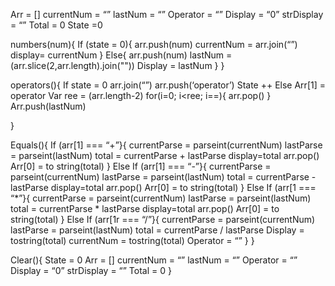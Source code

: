 Arr = []
currentNum = “”
lastNum = “”
Operator = “”
Display = “0”
strDisplay = “”
Total = 0
State =0



numbers(num){
If (state = 0){
		arr.push(num)
		currentNum = arr.join(“”)
		display= currentNum
}
Else{
		arr.push(num)
		lastNum = (arr.slice(2,arr.length).join(""))
		Display = lastNum
}
}

operators(){
	If state = 0
		arr.join(“”)
		arr.push(‘operator’)
		State ++
	Else
		Arr[1] = operator
		Var ree = (arr.length-2)
		for(i=0; i<ree; i==){
		arr.pop()
}
		Arr.push(lastNum)

		
}




Equals(){
	If (arr[1] === “+”}{
currentParse = parseint(currentNum) 
lastParse  = parseint(lastNum)
total = currentParse + lastParse
display=total
		arr.pop()
Arr[0] = to string(total)
} 
Else If (arr[1] === “-”}{
currentParse = parseint(currentNum) 
lastParse  = parseint(lastNum)
total = currentParse - lastParse
display=total
		arr.pop()
Arr[0] = to string(total)
} 
Else If (arr[1 === “*”}{
currentParse = parseint(currentNum) 
lastParse  = parseint(lastNum)
total = currentParse * lastParse
display=total
		arr.pop()
Arr[0] = to string(total)
} 
Else If (arr[1r === “/”}{
currentParse = parseint(currentNum) 
lastParse  = parseint(lastNum)
total = currentParse / lastParse
Display = tostring(total)
currentNum = tostring(total)
Operator = “”
} 
}
	
Clear(){
	State = 0
	Arr = []
currentNum = “”
lastNum = “”
Operator = “”
Display = “0”
strDisplay = “”
Total = 0
}
